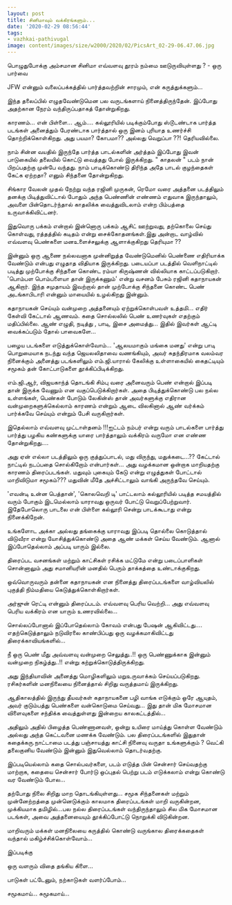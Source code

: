 ```yaml
---
layout: post
title: சினிமாவும் வக்கிரங்களும்...
date: '2020-02-29 08:56:44'
tags:
- vazhkai-pathivugal
image: content/images/size/w2000/2020/02/PicsArt_02-29-06.47.06.jpg
---
```

பொழுதுபோக்கு அம்சமான சினிமா எவ்வளவு தூரம் நம்மை ஊடுருவியுள்ளது ? - ஒரு பார்வை

JFW என்னும் வலைப்பக்கத்தில் பார்த்தவற்றின் சாரமும், என் கருத்துக்களும்...

‌‌இந்த தலைப்பில் எழுதவேண்டுமென பல வருடங்களாய் நினைத்திருந்தேன். இப்போது அதற்கான நேரம் வந்திருப்பதாகத் தோன்றுகிறது.

‌‌காரணம்... என் பிள்ளை... ஆம்.... கல்லூரியில் படிக்கும்போது ஸ்டூடண்டாக பார்த்த படங்கள் அனைத்தும் பேரண்டாக பார்த்தால் ஒரு இனம் புரியாத உணர்ச்சி தொற்றிக்கொள்கிறது. அது பயமா?  கோபமா?? அல்லது வெறுப்பா ??! தெரியவில்லை.

‌‌நாம் சின்ன வயதில் இருந்தே பார்த்த பாடல்களின் அர்த்தம் இப்போது இவன் பாடுகையில் தலையில் கொட்டு வைத்தது போல் இருக்கிறது. " காதலன் " படம் நான் பிறப்பதற்கு முன்பே வந்தது. நாம் பாடிக்கொண்டு திரிந்த அதே பாடல் குழந்தைகள் கேட்க ஏற்றதா? எனும் சிந்தனை தோன்றுகிறது.

‌‌சிங்கார வேலன் முதல் நேற்று வந்த ரஜினி முருகன், ரெமோ வரை அத்தனை படத்திலும் தனக்கு பிடித்துவிட்டால் போதும் அந்த பெண்ணின் எண்ணம் எதுவாக இருந்தாலும், அவளை பின்தொடர்ந்தால் காதலிக்க வைத்துவிடலாம் என்ற பிம்பத்தை உருவாக்கிவிட்டனர்.

இதுவொரு பக்கம் என்றால் இன்னொரு பக்கம் ஆசிட் ஊற்றுவது, தற்கொலை செய்து கொள்வது, ரத்தத்தில் கடிதம் என்று சைக்கோதனங்கள்.‌‌இது அன்றாட வாழ்வில் எவ்வளவு பெண்களை மனஉளைச்சலுக்கு ஆளாக்குகிறது தெரியுமா ??

‌‌இன்னும் ஒரு ஆணை நல்லவனாக முன்னிறுத்த வேண்டுமெனில் பெண்ணை எதிரியாக்க  வேண்டும் என்பது எழுதாத விதியாக இருக்கிறது. படையப்பா படத்தில் வெளிநாட்டில் படித்து முற்போக்கு சிந்தனை கொண்ட ரம்யா கிருஷ்ணன் வில்லியாக காட்டப்படுகிறார். 'பொம்பள பொம்பளையா தான் இருக்கணும்' என்று வசனம் பேசும் ரஜினி கதாநாயகன் ஆகிறார். இந்த சமுதாயம் இவற்றால் தான் முற்போக்கு சிந்தனை கொண்ட பெண் அடங்காபிடாரி என்னும் மாயையில் உழல்கிறது இன்னும்.

கதாநாயகன் செய்யும் வன்முறை அத்தனையும் ஏற்றுக்கொள்பவள் உத்தமி... எதிர் கேள்வி கேட்டால் ஆணவம். கதை சொல்லலில் பெண் உணர்வுகள் எதற்கும் மதிப்பில்லை. ஆண் எழுதி, நடித்து , பாடி, இசை அமைத்து... இதில் இவர்கள் ஆட்டி வைக்கப்படும் தோல் பாவைகளே...

‌‌பழைய படங்களை எடுத்துக்கொள்வோம்... 'ஆலயமாகும் மங்கை மனது' என்று பாடி பொறுமையாக நடந்து வந்த ஜெயலலிதாவை வணங்கியும், அவர் சுதந்திரமாக வலம்வர நினைக்கும் அனைத்து படங்களிலும் எம்.ஜி.யாரால் கேலிக்கு உள்ளாகையில் கைதட்டியும் சமூகம் தன் கோட்பாடுகளை தூக்கிப்பிடிக்கிறது.

‌‌எம்.ஜி.ஆர், விஜயகாந்த்  தொடங்கி சிம்பு வரை அனைவரும் பெண் என்றால் இப்படி தான் இருக்க வேணும் என வகுப்பெடுக்கிறார்கள். அதை பிடித்துக்கொண்டு பல நல்ல உள்ளங்கள், பெண்கள் போடும் லேகின்ஸ் தான் அவர்களுக்கு எதிரான வன்முறைகளுக்கெல்லாம் காரணம் என்றும் ஆடை விலகினால் ஆண் வர்க்கம் பார்க்கவே செய்யும் என்றும் பேசி வருகிறார்கள்.

இதெல்லாம் எவ்வளவு முட்டாள்தனம் !!!ஐட்டம் நம்பர் என்று வரும் பாடல்களை பார்த்து பார்த்து பழகிய கண்களுக்கு யாரை பார்த்தாலும் வக்கிரம் வருமோ என எண்ண தோன்றுகிறது....

‌‌அது ஏன் எல்லா படத்திலும் ஒரு குத்துப்பாடல், மது விருந்து, மதுக்கடை...?? கேட்டால் நாட்டில் நடப்பதை சொல்கிறோம் என்பார்கள்... அது வழக்கமான ஒன்றாக மாறியதற்கு காரணம் திரைப்படங்கள். மதுவும் புகையும் கேடு என்று எழுத்துகள் போட்டால் மாறிவிடுமா சமூகம்??? மதுவின் மீதே அச்சிட்டாலும் வாங்கி அருந்தவே செய்யும்.

‌‌'எவன்டி உன்ன பெத்தான்', 'கொலவெறி டி' பாட்டலாம் கல்லூரியில் படித்த சமயத்தில் வரும் போகும் இடமெல்லாம் யாராவது ஒருவர் போட்டு வெறுப்பேற்றுவார். இதேபோலொரு பாடலை என் பிள்ளை கல்லூரி சென்று பாடக்கூடாது என்று நினைக்கிறேன்.

‌‌உங்களோட அக்கா அல்லது தங்கைக்கு யாராவது இப்படி தொல்லை கொடுத்தால் விடுவீரா என்று யோசித்துக்கொண்டு அதை ஆண் மக்கள் செய்ய வேண்டும். ஆனால் இப்போதெல்லாம் அப்படி யாரும் இல்லை.

திரைப்பட வசனங்கள் மற்றும் காட்சிகள் ரசிக்க மட்டுமே என்று படைப்பாளிகள் சொன்னாலும் அது சமானியரின் மனதில் பெரும் தாக்கத்தை உண்டாக்குகிறது.

ஒவ்வொருவரும் தன்னை கதாநாயகன் என நினைத்து திரைப்படங்களை வாழ்வியலில் புகுத்தி நிம்மதியை கெடுத்துக்கொள்கிறார்கள்.

‌‌அர்ஜுன் ரெட்டி என்னும் திரைப்படம். எவ்வளவு பெரிய வெற்றி... அது எவ்வளவு பெரிய வக்கிரம் என யாரும் உணரவில்லை...

சொல்லப்போனால் இப்போதெல்லாம் கோவம் என்பது பேஷன் ஆகிவிட்டது.... எதற்கெடுத்தாலும் நடுவிரலை காண்பிப்பது ஒரு வழக்கமாகிவிட்டது திரைக்காவியங்களில்...

நீ ஒரு பெண் மீது அவ்வளவு வன்முறை செலுத்து..!!  ஒரு பெண்ணுக்காக இன்னும் வன்முறை நிகழ்த்து..!! என்று கற்றுக்கொடுத்திருக்கிறது.

‌‌அது இந்தியாவின் அனைத்து மொழிகளிலும் மறுஉருவாக்கம் செய்யப்படுகிறது. ரசிகர்களின் மனநிலையை நினைத்தால் சிறிது வருத்தமாய் இருக்கிறது.

‌‌ஆதிகாலத்தில் இருந்து தீயவர்கள் கதாநாயகனை பழி வாங்க எடுக்கும் ஒரே ஆயுதம், அவர் குடும்பத்து பெண்களை வன்கொடுமை செய்வது... இது தான் மிக மோசமான விளைவுகளை சந்திக்க வைத்துள்ளது இன்றைய காலகட்டத்தில்...

அதிலும் அதில் பிழைத்த பெண்ணானவள், ஒன்று உயிரை மாய்த்து கொள்ள வேண்டும் அல்லது அந்த கெட்டவனை மணக்க வேண்டும். பல திரைப்படங்களில் இதுதான் கதைக்கரு.நாட்டாமை  படத்து பஞ்சாயத்து காட்சி நினைவு வருதா உங்களுக்கும் ? வெட்கி தலைகுனிய வேண்டும் இன்னும் இதுவெல்லாம் தொடர்வதற்கு.

‌‌இப்படியெல்லாம் கதை சொல்பவர்களை, படம் எடுத்த பின் சென்சார் செய்வதற்கு மாற்றாக, கதையை சென்சார் போர்டு ஒப்புதல் பெற்று படம் எடுக்கலாம் என்று கொண்டு வர வேண்டும் போல...

‌‌தற்போது நிலை சிறிது மாற தொடங்கியுள்ளது... சமூக சிந்தனைகள் மற்றும் முன்னேற்றத்தை முன்னெடுக்கும் காலமாக திரைப்படங்கள் மாறி வருகின்றன, முக்கியமாக தமிழில்...‌‌பல நல்ல திரைப்படங்கள் வந்திருந்தாலும் சில மிக மோசமான படங்கள், அவை அத்தனையையும் தூக்கிப்போட்டு நொறுக்கி விடுகின்றன.

மாறிவரும் மக்கள் மனநிலையை கருத்தில் கொண்டு வருங்கால திரைக்கதைகள் வந்தால் மகிழ்ச்சிக்கொள்வோம்...

‌‌இப்படிக்கு

‌‌ஒரு வளரும் விதை தங்கிய கிளை...

‌‌பாடுகள் பட்டேனும், நற்காடுகள் வளர்ப்போம்...‌‌

சமூகமாய்... சுமூகமாய்...